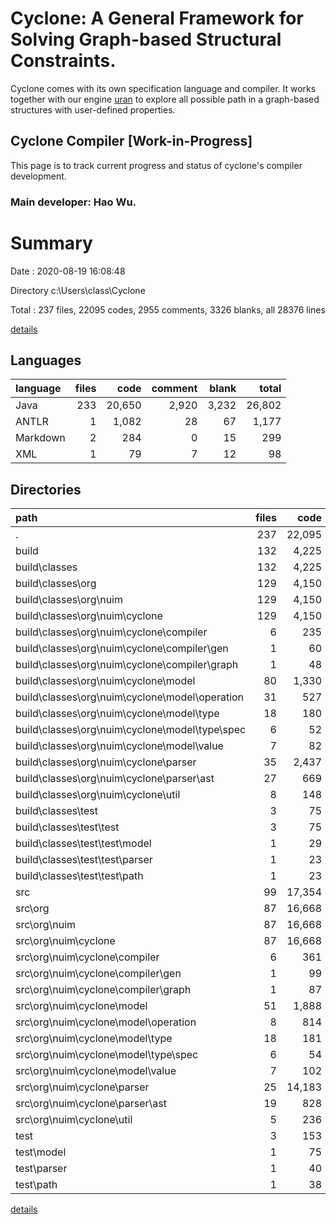 # Cyclone: A General Framework for Solving Graph-based Structural Constraints.
Cyclone comes with its own specification language and compiler. It works together with our engine [uran](https://github.com/classicwuhao/uran) to explore all possible path 
in a graph-based structures with user-defined properties.

## Cyclone Compiler [Work-in-Progress]
This page is to track current progress and status of cyclone's compiler development.
### Main developer: Hao Wu.

# Summary

Date : 2020-08-19 16:08:48

Directory c:\Users\class\Cyclone

Total : 237 files,  22095 codes, 2955 comments, 3326 blanks, all 28376 lines

[details](details.md)

## Languages
| language | files | code | comment | blank | total |
| :--- | ---: | ---: | ---: | ---: | ---: |
| Java | 233 | 20,650 | 2,920 | 3,232 | 26,802 |
| ANTLR | 1 | 1,082 | 28 | 67 | 1,177 |
| Markdown | 2 | 284 | 0 | 15 | 299 |
| XML | 1 | 79 | 7 | 12 | 98 |

## Directories
| path | files | code | comment | blank | total |
| :--- | ---: | ---: | ---: | ---: | ---: |
| . | 237 | 22,095 | 2,955 | 3,326 | 28,376 |
| build | 132 | 4,225 | 1,017 | 55 | 5,297 |
| build\classes | 132 | 4,225 | 1,017 | 55 | 5,297 |
| build\classes\org | 129 | 4,150 | 1,017 | 55 | 5,222 |
| build\classes\org\nuim | 129 | 4,150 | 1,017 | 55 | 5,222 |
| build\classes\org\nuim\cyclone | 129 | 4,150 | 1,017 | 55 | 5,222 |
| build\classes\org\nuim\cyclone\compiler | 6 | 235 | 0 | 2 | 237 |
| build\classes\org\nuim\cyclone\compiler\gen | 1 | 60 | 0 | 0 | 60 |
| build\classes\org\nuim\cyclone\compiler\graph | 1 | 48 | 0 | 1 | 49 |
| build\classes\org\nuim\cyclone\model | 80 | 1,330 | 0 | 6 | 1,336 |
| build\classes\org\nuim\cyclone\model\operation | 31 | 527 | 0 | 2 | 529 |
| build\classes\org\nuim\cyclone\model\type | 18 | 180 | 0 | 0 | 180 |
| build\classes\org\nuim\cyclone\model\type\spec | 6 | 52 | 0 | 0 | 52 |
| build\classes\org\nuim\cyclone\model\value | 7 | 82 | 0 | 0 | 82 |
| build\classes\org\nuim\cyclone\parser | 35 | 2,437 | 1,017 | 47 | 3,501 |
| build\classes\org\nuim\cyclone\parser\ast | 27 | 669 | 14 | 1 | 684 |
| build\classes\org\nuim\cyclone\util | 8 | 148 | 0 | 0 | 148 |
| build\classes\test | 3 | 75 | 0 | 0 | 75 |
| build\classes\test\test | 3 | 75 | 0 | 0 | 75 |
| build\classes\test\test\model | 1 | 29 | 0 | 0 | 29 |
| build\classes\test\test\parser | 1 | 23 | 0 | 0 | 23 |
| build\classes\test\test\path | 1 | 23 | 0 | 0 | 23 |
| src | 99 | 17,354 | 1,920 | 3,216 | 22,490 |
| src\org | 87 | 16,668 | 1,849 | 3,092 | 21,609 |
| src\org\nuim | 87 | 16,668 | 1,849 | 3,092 | 21,609 |
| src\org\nuim\cyclone | 87 | 16,668 | 1,849 | 3,092 | 21,609 |
| src\org\nuim\cyclone\compiler | 6 | 361 | 13 | 81 | 455 |
| src\org\nuim\cyclone\compiler\gen | 1 | 99 | 6 | 21 | 126 |
| src\org\nuim\cyclone\compiler\graph | 1 | 87 | 3 | 19 | 109 |
| src\org\nuim\cyclone\model | 51 | 1,888 | 199 | 502 | 2,589 |
| src\org\nuim\cyclone\model\operation | 8 | 814 | 142 | 218 | 1,174 |
| src\org\nuim\cyclone\model\type | 18 | 181 | 12 | 67 | 260 |
| src\org\nuim\cyclone\model\type\spec | 6 | 54 | 3 | 24 | 81 |
| src\org\nuim\cyclone\model\value | 7 | 102 | 4 | 37 | 143 |
| src\org\nuim\cyclone\parser | 25 | 14,183 | 1,622 | 2,440 | 18,245 |
| src\org\nuim\cyclone\parser\ast | 19 | 828 | 75 | 188 | 1,091 |
| src\org\nuim\cyclone\util | 5 | 236 | 15 | 69 | 320 |
| test | 3 | 153 | 11 | 28 | 192 |
| test\model | 1 | 75 | 11 | 12 | 98 |
| test\parser | 1 | 40 | 0 | 8 | 48 |
| test\path | 1 | 38 | 0 | 8 | 46 |

[details](details.md)